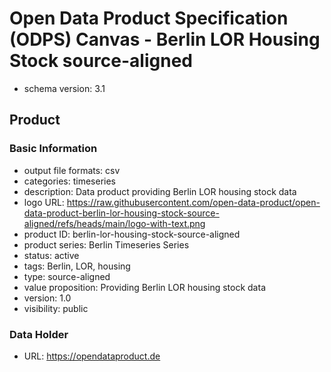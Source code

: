 
# Open Data Product Specification (ODPS) Canvas - Berlin LOR Housing Stock source-aligned

* schema version: 3.1
## Product

### Basic Information

* output file formats: csv
* categories: timeseries
* description: Data product providing Berlin LOR housing stock data
* logo URL: https://raw.githubusercontent.com/open-data-product/open-data-product-berlin-lor-housing-stock-source-aligned/refs/heads/main/logo-with-text.png
* product ID: berlin-lor-housing-stock-source-aligned
* product series: Berlin Timeseries Series
* status: active
* tags: Berlin, LOR, housing
* type: source-aligned
* value proposition: Providing Berlin LOR housing stock data
* version: 1.0
* visibility: public
### Data Holder

* URL: https://opendataproduct.de